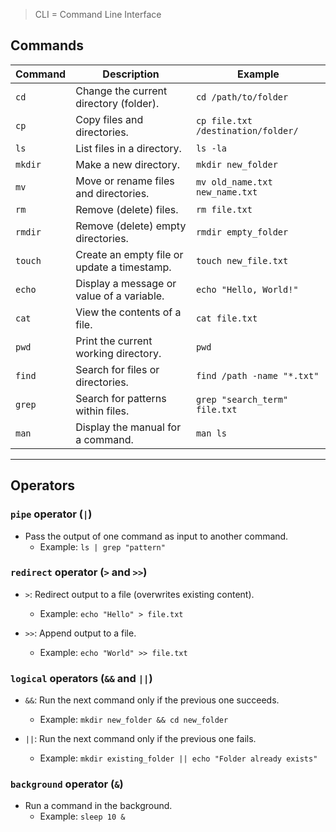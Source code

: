 > CLI = Command Line Interface

## Commands

| Command | Description                                 | Example                            |
| ------- | ------------------------------------------- | ---------------------------------- |
| `cd`    | Change the current directory (folder).      | `cd /path/to/folder`               |
| `cp`    | Copy files and directories.                 | `cp file.txt /destination/folder/` |
| `ls`    | List files in a directory.                  | `ls -la`                           |
| `mkdir` | Make a new directory.                       | `mkdir new_folder`                 |
| `mv`    | Move or rename files and directories.       | `mv old_name.txt new_name.txt`     |
| `rm`    | Remove (delete) files.                      | `rm file.txt`                      |
| `rmdir` | Remove (delete) empty directories.          | `rmdir empty_folder`               |
| `touch` | Create an empty file or update a timestamp. | `touch new_file.txt`               |
| `echo`  | Display a message or value of a variable.   | `echo "Hello, World!"`             |
| `cat`   | View the contents of a file.                | `cat file.txt`                     |
| `pwd`   | Print the current working directory.        | `pwd`                              |
| `find`  | Search for files or directories.            | `find /path -name "*.txt"`         |
| `grep`  | Search for patterns within files.           | `grep "search_term" file.txt`      |
| `man`   | Display the manual for a command.           | `man ls`                           |

---

## Operators
### `pipe` operator (`|`)

- Pass the output of one command as input to another command.
  - Example: `ls | grep "pattern"`

### `redirect` operator (`>` and `>>`)

- `>`: Redirect output to a file (overwrites existing content).
  - Example: `echo "Hello" > file.txt`
  
- `>>`: Append output to a file.
  - Example: `echo "World" >> file.txt`

### `logical` operators (`&&` and `||`)

- `&&`: Run the next command only if the previous one succeeds.
  - Example: `mkdir new_folder && cd new_folder`
  
- `||`: Run the next command only if the previous one fails.
  - Example: `mkdir existing_folder || echo "Folder already exists"`

### `background` operator (`&`)

- Run a command in the background.
  - Example: `sleep 10 &`

